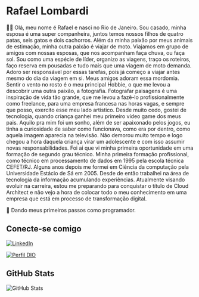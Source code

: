# Rafael Lombardi   

👩‍💻 Olá, meu nome é Rafael e nasci no Rio de Janeiro. Sou casado, minha esposa é uma super companheira, juntos temos nossos filhos de quatro patas, seis gatos e dois cachorros. Além da minha paixão por meus animais de estimação, minha outra paixão é viajar de moto. Viajamos em grupo de amigos com nossas esposas, que nos acompanham faça chuva, ou faça sol. Sou como uma espécie de líder, organizo as viagens, traço os roteiros, faço reserva em pousadas e tudo mais que uma viagem de moto demanda. Adoro ser responsável por essas tarefas, pois já começo a viajar antes mesmo do dia da viagem em si.
Meus amigos adoram essa mordomia. Sentir o vento no rosto é o meu principal Hobbie, o que me levou a descobrir uma outra paixão, a fotografia. Fotografar paisagens é uma inspiração de vida tão grande, que me levou a fazê-lo profissionalmente como freelance, para uma empresa francesa nas horas vagas, e sempre que posso, exercito esse meu lado artístico. 
Desde muito cedo, gostei de tecnologia, quando criança ganhei meu primeiro vídeo game dos meus pais. Aquilo pra mim foi um sonho, além de ser apaixonado pelos jogos, eu tinha a curiosidade de saber como funcionava, como era por dentro, como aquela imagem aparecia na televisão. Não demorou muito tempo e logo chegou a hora daquela criança virar um adolescente e com isso assumir novas responsabilidades. Foi ai que vi minha primeira oportunidade em uma formação de segundo grau técnico.
Minha primeira formação profissional, como técnico em processamento de dados em 1995 pela escola técnica CEFET/RJ. Alguns anos depois me formei em Ciência da computação pela Universidade Estácio de Sá em 2005. Desde de então trabalhei na área de tecnologia da informação acumulando experiências.
Atualmente visando evoluir na carreira, estou me preparando para conquistar o título de Cloud Architect e não vejo a hora de colocar todo o meu conhecimento em uma empresa que está em processo de transformação digital.

🚀 Dando meus primeiros passos como programador.

## Conecte-se comigo
[![LinkedIn](https://img.shields.io/badge/LinkedIn-0077B5?style=for-the-badge&logo=linkedin&logoColor=white)](https://www.linkedin.com/in/rafael-lombardi-cloud/)

[![Perfil DIO](https://img.shields.io/badge/-Meu%20Perfil%20na%20DIO-30A3DC?style=for-the-badge)](https://www.dio.me/users/rflombardi)


## GitHub Stats

![GitHub Stats](https://github-readme-stats.vercel.app/api?username=rflombardi&show_icons=true&hide=contribs,prs&cache_seconds=86400&theme=aura)
